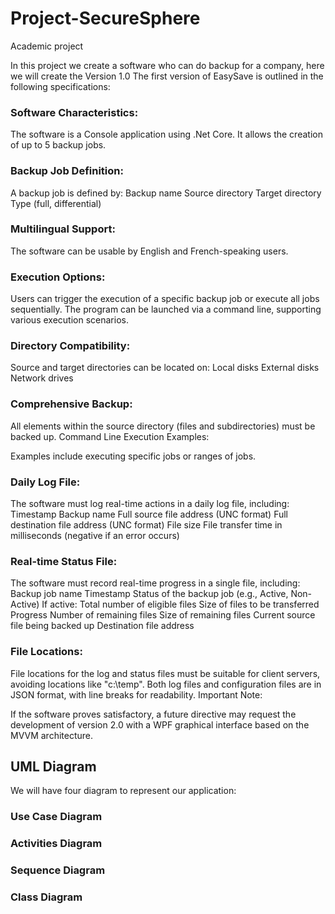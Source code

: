 # Project-SecureSphere
Academic project

In this project we create a software who can do backup for a company, here we will create the Version 1.0
The first version of EasySave is outlined in the following specifications:
### Software Characteristics:

The software is a Console application using .Net Core.
It allows the creation of up to 5 backup jobs.

### Backup Job Definition:
A backup job is defined by:
Backup name
Source directory
Target directory
Type (full, differential)


### Multilingual Support:
The software can be usable by English and French-speaking users.

### Execution Options:
Users can trigger the execution of a specific backup job or execute all jobs sequentially.
The program can be launched via a command line, supporting various execution scenarios.

### Directory Compatibility:
Source and target directories can be located on:
Local disks
External disks
Network drives

### Comprehensive Backup:
All elements within the source directory (files and subdirectories) must be backed up.
Command Line Execution Examples:

Examples include executing specific jobs or ranges of jobs.
###    Daily Log File:

The software must log real-time actions in a daily log file, including:
Timestamp
Backup name
Full source file address (UNC format)
Full destination file address (UNC format)
File size
File transfer time in milliseconds (negative if an error occurs)

### Real-time Status File:

The software must record real-time progress in a single file, including:
Backup job name
Timestamp
Status of the backup job (e.g., Active, Non-Active)
If active:
Total number of eligible files
Size of files to be transferred
Progress
Number of remaining files
Size of remaining files
Current source file being backed up
Destination file address

### File Locations:

File locations for the log and status files must be suitable for client servers, avoiding locations like "c:\temp".
Both log files and configuration files are in JSON format, with line breaks for readability.
Important Note:

If the software proves satisfactory, a future directive may request the development of version 2.0 with a WPF graphical interface based on the MVVM architecture.



## UML Diagram

We will have four diagram to represent our application:

### Use Case Diagram

### Activities Diagram

### Sequence Diagram

### Class Diagram

## 



